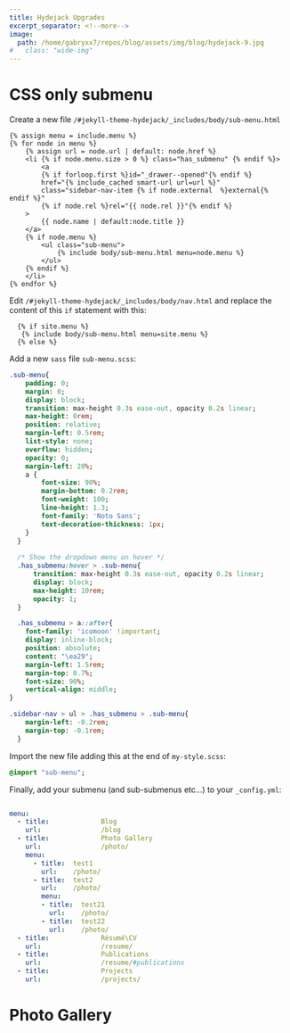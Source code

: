 ```yaml
---
title: Hydejack Upgrades
excerpt_separator: <!--more-->
image: 
  path: /home/gabryxx7/repos/blog/assets/img/blog/hydejack-9.jpg
#   class: "wide-img"
---
```


# CSS only submenu
Create a new file `/#jekyll-theme-hydejack/_includes/body/sub-menu.html`

```liquid
{% assign menu = include.menu %}
{% for node in menu %}
    {% assign url = node.url | default: node.href %}
    <li {% if node.menu.size > 0 %} class="has_submenu" {% endif %}>
        <a
        {% if forloop.first %}id="_drawer--opened"{% endif %}
        href="{% include_cached smart-url url=url %}"
        class="sidebar-nav-item {% if node.external  %}external{% endif %}"
        {% if node.rel %}rel="{{ node.rel }}"{% endif %}
    >
        {{ node.name | default:node.title }}
    </a>
    {% if node.menu %}
        <ul class="sub-menu">
            {% include body/sub-menu.html menu=node.menu %}   
        </ul>     
    {% endif %}
    </li>
{% endfor %}
```

Edit `/#jekyll-theme-hydejack/_includes/body/nav.html` and replace the content of this `if` statement with this:
```liquid
  {% if site.menu %}
   {% include body/sub-menu.html menu=site.menu %}
  {% else %}
```

Add a new `sass` file `sub-menu.scss`:

```sass
.sub-menu{
    padding: 0;
    margin: 0;
    display: block;
    transition: max-height 0.3s ease-out, opacity 0.2s linear;
    max-height: 0rem;
    position: relative;
    margin-left: 0.5rem;
    list-style: none;
    overflow: hidden;
    opacity: 0;
    margin-left: 20%;
    a {
        font-size: 90%;
        margin-bottom: 0.2rem;
        font-weight: 100;
        line-height: 1.3;
        font-family: 'Noto Sans';
        text-decoration-thickness: 1px;
    }
  }
  
  /* Show the dropdown menu on hover */
  .has_submenu:hover > .sub-menu{
      transition: max-height 0.3s ease-out, opacity 0.2s linear;
      display: block;
      max-height: 10rem;
      opacity: 1;
  }

  .has_submenu > a::after{
    font-family: 'icomoon' !important;
    display: inline-block;
    position: absolute;
    content: "\ea29";
    margin-left: 1.5rem;
    margin-top: 0.7%;
    font-size: 90%;
    vertical-align: middle;
}

.sidebar-nav > ul > .has_submenu > .sub-menu{
    margin-left: -0.2rem;  
    margin-top: -0.1rem;
  } 

```

Import the new file adding this at the end of `my-style.scss`: 
```sass
@import "sub-menu";
```

Finally, add your submenu (and sub-submenus etc...) to your `_config.yml`:

```yaml

menu:
  - title:             Blog
    url:               /blog
  - title:             Photo Gallery
    url:               /photo/
    menu:
      - title:  test1
        url:    /photo/
      - title:  test2
        url:    /photo/
        menu:
        - title:  test21
          url:    /photo/
        - title:  test22
          url:    /photo/
  - title:             Résumé\CV
    url:               /resume/
  - title:             Publications
    url:               /resume/#publications
  - title:             Projects
    url:               /projects/
```

# Photo Gallery